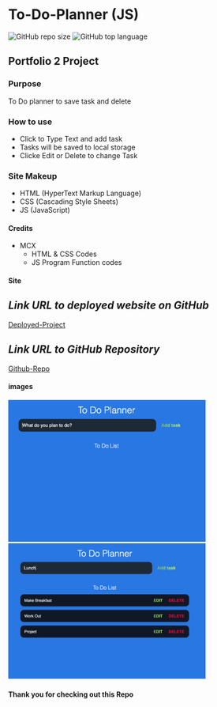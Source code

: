 # To-Do-Planner (JS)

![GitHub repo size](https://img.shields.io/github/repo-size/Maxamed-NCX/To-Do-Planner)
![GitHub top language](https://img.shields.io/github/languages/top/Maxamed-NCX/To-Do-Planner)

## Portfolio 2 Project

### Purpose

To Do planner to save task and delete   

### How to use

- Click to Type Text and add task
- Tasks will be saved to local storage 
- Clicke Edit or Delete to change Task

### Site Makeup

- HTML (HyperText Markup Language)
- CSS (Cascading Style Sheets)
- JS (JavaScript)

#### Credits

- MCX
  - HTML & CSS  Codes
  - JS Program Function codes

#### Site

## **_Link URL to deployed website on GitHub_**
[Deployed-Project](https://Maxamed-NCX.github.io/To-Do-Planner/)


## **_Link URL to GitHub Repository_**

[Github-Repo](https://github.com/Maxamed-NCX/To-Do-Planner)

#### images

<img width="400" alt=" 1st Image" src="https://raw.githubusercontent.com/Maxamed-NCX/To-Do-Planner/main/main.png">
<img width="400" alt=" 2nd Image" src="https://raw.githubusercontent.com/Maxamed-NCX/To-Do-Planner/main/todolist.png">

#### Thank you for checking out this Repo
